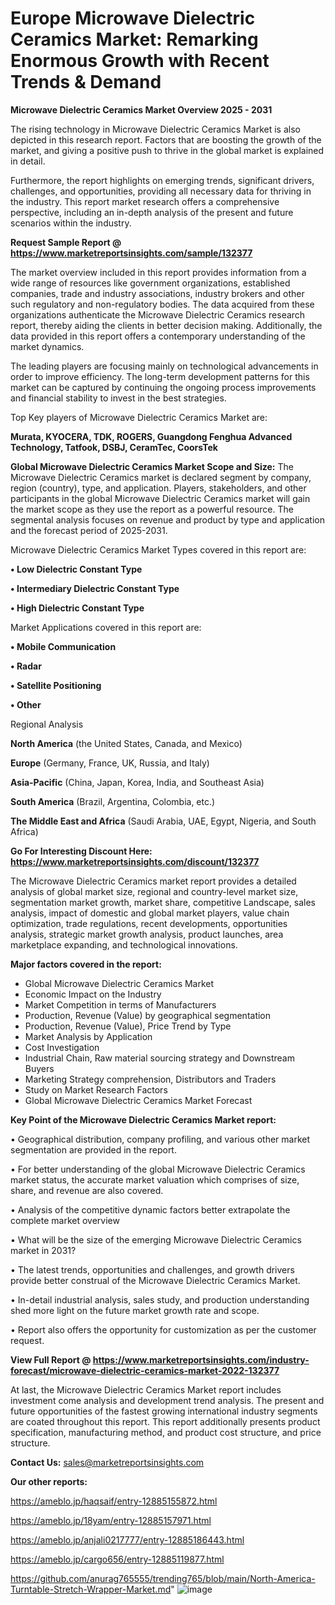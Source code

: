 # Europe Microwave Dielectric Ceramics Market: Remarking Enormous Growth with Recent Trends & Demand

<Strong> Microwave Dielectric Ceramics Market Overview 2025 - 2031</strong>

The rising technology in Microwave Dielectric Ceramics Market is also depicted in this research report. Factors that are boosting the growth of the market, and giving a positive push to thrive in the global market is explained in detail.

Furthermore, the report highlights on emerging trends, significant drivers, challenges, and opportunities, providing all necessary data for thriving in the industry. This report market research offers a comprehensive perspective, including an in-depth analysis of the present and future scenarios within the industry.

<strong>Request Sample Report @ <a href=https://www.marketreportsinsights.com/sample/132377>https://www.marketreportsinsights.com/sample/132377</a></strong>

The market overview included in this report provides information from a wide range of resources like government organizations, established companies, trade and industry associations, industry brokers and other such regulatory and non-regulatory bodies. The data acquired from these organizations authenticate the Microwave Dielectric Ceramics research report, thereby aiding the clients in better decision making. Additionally, the data provided in this report offers a contemporary understanding of the market dynamics.

The leading players are focusing mainly on technological advancements in order to improve efficiency. The long-term development patterns for this market can be captured by continuing the ongoing process improvements and financial stability to invest in the best strategies.

Top Key players of Microwave Dielectric Ceramics Market are:

<strong>Murata, KYOCERA, TDK, ROGERS, Guangdong Fenghua Advanced Technology, Tatfook, DSBJ, CeramTec, CoorsTek</strong>

<strong><b>Global Microwave Dielectric Ceramics Market Scope and Size:</b></strong>
The Microwave Dielectric Ceramics market is declared segment by company, region (country), type, and application. Players, stakeholders, and other participants in the global Microwave Dielectric Ceramics market will gain the market scope as they use the report as a powerful resource. The segmental analysis focuses on revenue and product by type and application and the forecast period of 2025-2031.

Microwave Dielectric Ceramics Market Types covered in this report are:

<strong>• Low Dielectric Constant Type

• Intermediary Dielectric Constant Type

• High Dielectric Constant Type</strong>

Market Applications covered in this report are:

<strong>• Mobile Communication

• Radar

• Satellite Positioning

• Other</strong> 

Regional Analysis

<strong>North America</strong> (the United States, Canada, and Mexico)

<strong>Europe</strong> (Germany, France, UK, Russia, and Italy)

<strong>Asia-Pacific</strong> (China, Japan, Korea, India, and Southeast Asia)

<strong>South America</strong> (Brazil, Argentina, Colombia, etc.)

<strong>The Middle East and Africa</strong> (Saudi Arabia, UAE, Egypt, Nigeria, and South Africa)

<strong>Go For Interesting Discount Here: <a href=https://www.marketreportsinsights.com/discount/132377>https://www.marketreportsinsights.com/discount/132377</a></strong>

The Microwave Dielectric Ceramics market report provides a detailed analysis of global market size, regional and country-level market size, segmentation market growth, market share, competitive Landscape, sales analysis, impact of domestic and global market players, value chain optimization, trade regulations, recent developments, opportunities analysis, strategic market growth analysis, product launches, area marketplace expanding, and technological innovations.

<strong><b>Major factors covered in the report:</b></strong>
<ul>
  <li>Global Microwave Dielectric Ceramics Market </li>
  <li>Economic Impact on the Industry</li>
  <li>Market Competition in terms of Manufacturers</li>
  <li>Production, Revenue (Value) by geographical segmentation</li>
  <li>Production, Revenue (Value), Price Trend by Type</li>
  <li>Market Analysis by Application</li>
  <li>Cost Investigation</li>
  <li>Industrial Chain, Raw material sourcing strategy and Downstream Buyers</li>
  <li>Marketing Strategy comprehension, Distributors and Traders</li>
  <li>Study on Market Research Factors</li>
  <li>Global Microwave Dielectric Ceramics Market Forecast</li>
</ul>

<strong><b>Key Point of the Microwave Dielectric Ceramics Market report:</b></strong>

• Geographical distribution, company profiling, and various other market segmentation are provided in the report.

• For better understanding of the global Microwave Dielectric Ceramics market status, the accurate market valuation which comprises of size, share, and revenue are also covered.

• Analysis of the competitive dynamic factors better extrapolate the complete market overview

• What will be the size of the emerging Microwave Dielectric Ceramics market in 2031?

• The latest trends, opportunities and challenges, and growth drivers provide better construal of the Microwave Dielectric Ceramics Market.

• In-detail industrial analysis, sales study, and production understanding shed more light on the future market growth rate and scope.

• Report also offers the opportunity for customization as per the customer request.

<strong><b>View Full Report @ <a href=https://www.marketreportsinsights.com/industry-forecast/microwave-dielectric-ceramics-market-2022-132377>https://www.marketreportsinsights.com/industry-forecast/microwave-dielectric-ceramics-market-2022-132377</a></b></strong>


At last, the Microwave Dielectric Ceramics Market report includes investment come analysis and development trend analysis. The present and future opportunities of the fastest growing international industry segments are coated throughout this report. This report additionally presents product specification, manufacturing method, and product cost structure, and price structure.

<strong>Contact Us:</strong>
sales@marketreportsinsights.com

<strong>Our other reports:</strong>

<a href=https://ameblo.jp/haqsaif/entry-12885155872.html>https://ameblo.jp/haqsaif/entry-12885155872.html</a>

<a href=https://ameblo.jp/18yam/entry-12885157971.html>https://ameblo.jp/18yam/entry-12885157971.html</a>

<a href=https://ameblo.jp/anjali0217777/entry-12885186443.html>https://ameblo.jp/anjali0217777/entry-12885186443.html</a>

<a href=https://ameblo.jp/cargo656/entry-12885119877.html>https://ameblo.jp/cargo656/entry-12885119877.html</a>

<a href=https://github.com/anurag765555/trending765/blob/main/North-America-Turntable-Stretch-Wrapper-Market.md>https://github.com/anurag765555/trending765/blob/main/North-America-Turntable-Stretch-Wrapper-Market.md</a>"
![image](https://github.com/user-attachments/assets/477c8eaa-7d99-4012-b6fa-ee8cb1d006dc)
